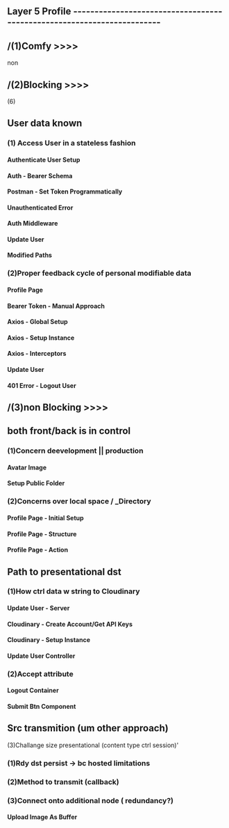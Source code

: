 ## Layer 5 Profile -----------------------------------------------------------------------

## /(1)Comfy >>>>

non

## /(2)Blocking >>>>

(6)

## User data known

### (1) Access User in a stateless fashion

#### Authenticate User Setup

#### Auth - Bearer Schema

#### Postman - Set Token Programmatically

#### Unauthenticated Error

#### Auth Middleware

#### Update User

#### Modified Paths

### (2)Proper feedback cycle of personal modifiable data

#### Profile Page

#### Bearer Token - Manual Approach

#### Axios - Global Setup

#### Axios - Setup Instance

#### Axios - Interceptors

#### Update User

#### 401 Error - Logout User

## /(3)non Blocking >>>>

## both front/back is in control

### (1)Concern deevelopment || production

#### Avatar Image

#### Setup Public Folder

### (2)Concerns over local space / \_Directory

#### Profile Page - Initial Setup

#### Profile Page - Structure

#### Profile Page - Action

## Path to presentational dst

### (1)How ctrl data w string to Cloudinary

#### Update User - Server

#### Cloudinary - Create Account/Get API Keys

#### Cloudinary - Setup Instance

#### Update User Controller

### (2)Accept attribute

#### Logout Container

#### Submit Btn Component

## Src transmition (um other approach)

(3)Challange size presentational (content type ctrl session)'

### (1)Rdy dst persist -> bc hosted limitations

### (2)Method to transmit (callback)

### (3)Connect onto additional node ( redundancy?)

#### Upload Image As Buffer

